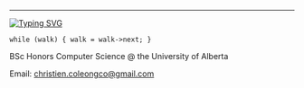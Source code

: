 ----------------------------------------
[![Typing SVG](https://readme-typing-svg.demolab.com?font=Fira+Code&pause=1000&width=435&separator=%3C&lines=+while+(walk)+%7B+walk+%3D+walk-%3Enext;+%7D)](https://git.io/typing-svg)

```while (walk) { walk = walk->next; }```

BSc Honors Computer Science @ the University of Alberta


Email: christien.coleongco@gmail.com

<!--
**Chris-Coleongco/Chris-Coleongco** is a ✨ _special_ ✨ repository because its `README.md` (this file) appears on your GitHub profile.

Here are some ideas to get you started:

- 🔭 I’m currently working on ...
- 🌱 I’m currently learning ...
- 👯 I’m looking to collaborate on ...
- 🤔 I’m looking for help with ...
- 💬 Ask me about ...
- 📫 How to reach me: ...
- 😄 Pronouns: ...
- ⚡ Fun fact: ...
-->
